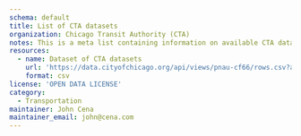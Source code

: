 ```yaml
---
schema: default
title: List of CTA datasets
organization: Chicago Transit Authority (CTA)
notes: This is a meta list containing information on available CTA datasets
resources:
  - name: Dataset of CTA datasets
    url: 'https://data.cityofchicago.org/api/views/pnau-cf66/rows.csv?accessType=DOWNLOAD'
    format: csv
license: 'OPEN DATA LICENSE'
category:
  - Transportation
maintainer: John Cena
maintainer_email: john@cena.com
---
```

